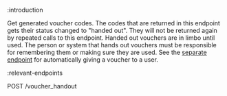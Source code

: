 :introduction

Get generated voucher codes. The codes that are returned in this endpoint gets
their status changed to "handed out". They will not be returned again by
repeated calls to this endpoint. Handed out vouchers are in limbo until used.
The person or system that hands out vouchers must be responsible for remembering
them or making sure they are used. See the
[separate endpoint](/endpoints/POST/voucher_handout/) for automatically giving a
voucher to a user.

:relevant-endpoints

POST /voucher_handout
